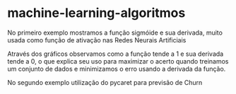 # machine-learning-algoritmos

No primeiro exemplo mostramos a função sigmóide e sua derivada, muito usada 
como função de ativação nas Redes Neurais Artificiais

Através dos gráficos observamos como a função tende a 1 e sua derivada
tende a 0, o que explica seu uso para maximizar o acerto quando treinamos
um conjunto de dados e minimizamos o erro usando a derivada da função.


No segundo exemplo utilização do pycaret para previsão de Churn
